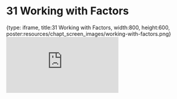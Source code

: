 # 31 Working with Factors
 
{type: iframe, title:31 Working with Factors, width:800, height:600, poster:resources/chapt_screen_images/working-with-factors.png}
![](https://datatrail-jhu.github.io/DataTrail_ReOrg/no_toc/working-with-factors.html)
 

 
